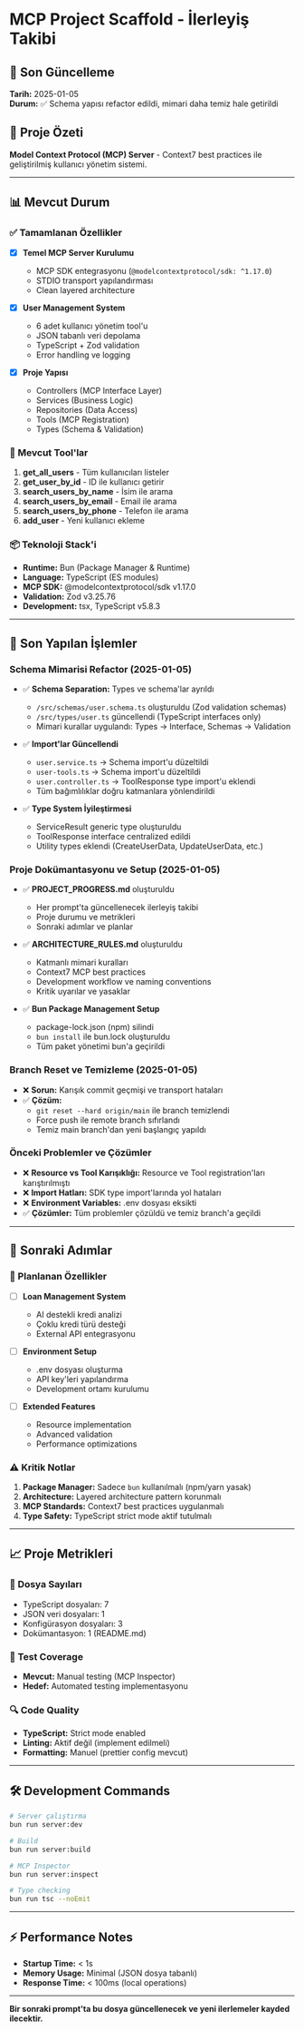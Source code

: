 # MCP Project Scaffold - İlerleyiş Takibi

## 📅 Son Güncelleme
**Tarih:** 2025-01-05  
**Durum:** ✅ Schema yapısı refactor edildi, mimari daha temiz hale getirildi

## 🎯 Proje Özeti
**Model Context Protocol (MCP) Server** - Context7 best practices ile geliştirilmiş kullanıcı yönetim sistemi.

---

## 📊 Mevcut Durum

### ✅ Tamamlanan Özellikler
- [x] **Temel MCP Server Kurulumu**
  - MCP SDK entegrasyonu (`@modelcontextprotocol/sdk: ^1.17.0`)
  - STDIO transport yapılandırması
  - Clean layered architecture

- [x] **User Management System**
  - 6 adet kullanıcı yönetim tool'u
  - JSON tabanlı veri depolama
  - TypeScript + Zod validation
  - Error handling ve logging

- [x] **Proje Yapısı**
  - Controllers (MCP Interface Layer)
  - Services (Business Logic)
  - Repositories (Data Access)
  - Tools (MCP Registration)
  - Types (Schema & Validation)

### 🔧 Mevcut Tool'lar
1. **get_all_users** - Tüm kullanıcıları listeler
2. **get_user_by_id** - ID ile kullanıcı getirir
3. **search_users_by_name** - İsim ile arama
4. **search_users_by_email** - Email ile arama
5. **search_users_by_phone** - Telefon ile arama
6. **add_user** - Yeni kullanıcı ekleme

### 📦 Teknoloji Stack'i
- **Runtime:** Bun (Package Manager & Runtime)
- **Language:** TypeScript (ES modules)
- **MCP SDK:** @modelcontextprotocol/sdk v1.17.0
- **Validation:** Zod v3.25.76
- **Development:** tsx, TypeScript v5.8.3

---

## 🚧 Son Yapılan İşlemler

### Schema Mimarisi Refactor (2025-01-05)
- ✅ **Schema Separation:** Types ve schema'lar ayrıldı
  - `/src/schemas/user.schema.ts` oluşturuldu (Zod validation schemas)
  - `/src/types/user.ts` güncellendi (TypeScript interfaces only)
  - Mimari kurallar uygulandı: Types → Interface, Schemas → Validation

- ✅ **Import'lar Güncellendi**
  - `user.service.ts` → Schema import'u düzeltildi
  - `user-tools.ts` → Schema import'u düzeltildi  
  - `user.controller.ts` → ToolResponse type import'u eklendi
  - Tüm bağımlılıklar doğru katmanlara yönlendirildi

- ✅ **Type System İyileştirmesi**
  - ServiceResult generic type oluşturuldu
  - ToolResponse interface centralized edildi
  - Utility types eklendi (CreateUserData, UpdateUserData, etc.)

### Proje Dokümantasyonu ve Setup (2025-01-05)
- ✅ **PROJECT_PROGRESS.md** oluşturuldu
  - Her prompt'ta güncellenecek ilerleyiş takibi
  - Proje durumu ve metrikleri
  - Sonraki adımlar ve planlar

- ✅ **ARCHITECTURE_RULES.md** oluşturuldu
  - Katmanlı mimari kuralları
  - Context7 MCP best practices
  - Development workflow ve naming conventions
  - Kritik uyarılar ve yasaklar

- ✅ **Bun Package Management Setup**
  - package-lock.json (npm) silindi
  - `bun install` ile bun.lock oluşturuldu
  - Tüm paket yönetimi bun'a geçirildi

### Branch Reset ve Temizleme (2025-01-05)
- ❌ **Sorun:** Karışık commit geçmişi ve transport hataları
- ✅ **Çözüm:** 
  - `git reset --hard origin/main` ile branch temizlendi
  - Force push ile remote branch sıfırlandı
  - Temiz main branch'dan yeni başlangıç yapıldı

### Önceki Problemler ve Çözümler
- ❌ **Resource vs Tool Karışıklığı:** Resource ve Tool registration'ları karıştırılmıştı
- ❌ **Import Hatları:** SDK type import'larında yol hataları
- ❌ **Environment Variables:** .env dosyası eksikti
- ✅ **Çözümler:** Tüm problemler çözüldü ve temiz branch'a geçildi

---

## 🎯 Sonraki Adımlar

### 🔮 Planlanan Özellikler
- [ ] **Loan Management System**
  - AI destekli kredi analizi
  - Çoklu kredi türü desteği
  - External API entegrasyonu

- [ ] **Environment Setup**
  - .env dosyası oluşturma
  - API key'leri yapılandırma
  - Development ortamı kurulumu

- [ ] **Extended Features**
  - Resource implementation
  - Advanced validation
  - Performance optimizations

### ⚠️ Kritik Notlar
1. **Package Manager:** Sadece `bun` kullanılmalı (npm/yarn yasak)
2. **Architecture:** Layered architecture pattern korunmalı
3. **MCP Standards:** Context7 best practices uygulanmalı
4. **Type Safety:** TypeScript strict mode aktif tutulmalı

---

## 📈 Proje Metrikleri

### 📁 Dosya Sayıları
- TypeScript dosyaları: 7
- JSON veri dosyaları: 1
- Konfigürasyon dosyaları: 3
- Dokümantasyon: 1 (README.md)

### 🧪 Test Coverage
- **Mevcut:** Manual testing (MCP Inspector)
- **Hedef:** Automated testing implementasyonu

### 🔍 Code Quality
- **TypeScript:** Strict mode enabled
- **Linting:** Aktif değil (implement edilmeli)
- **Formatting:** Manuel (prettier config mevcut)

---

## 🛠️ Development Commands

```bash
# Server çalıştırma
bun run server:dev

# Build
bun run server:build

# MCP Inspector
bun run server:inspect

# Type checking
bun run tsc --noEmit
```

---

## ⚡ Performance Notes
- **Startup Time:** < 1s
- **Memory Usage:** Minimal (JSON dosya tabanlı)
- **Response Time:** < 100ms (local operations)

---

**Bir sonraki prompt'ta bu dosya güncellenecek ve yeni ilerlemeler kayded
ilecektir.**
